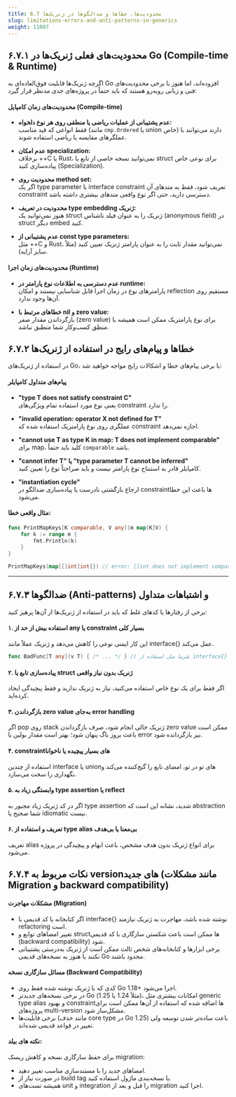 ```yaml
---
title: 6.7 محدودیت‌ها، خطاها و ضدالگوها در ژنریک‌ها
slug: limitations-errors-and-anti-patterns-in-generics
weight: 11007
---
```


## ۶.۷.۱ محدودیت‌های فعلی ژنریک‌ها در Go (Compile-time & Runtime)

اگرچه ژنریک‌ها قابلیت فوق‌العاده‌ای به Go افزوده‌اند، اما هنوز با برخی محدودیت‌های فنی و زبانی روبه‌رو هستند که باید حتماً در پروژه‌های جدی مدنظر قرار گیرد:

#### محدودیت‌های زمان کامپایل (Compile-time)

- **عدم پشتیبانی از عملیات ریاضی یا منطقی روی هر نوع دلخواه:**  
    فقط انواعی که قید مناسب (مانند `cmp.Ordered` یا union خاص) دارند می‌توانند با عملگرهای مقایسه یا ریاضی استفاده شوند.

- **عدم امکان specialization:**  
    برخلاف ++C یا Rust، نمی‌توانید نسخه خاصی از تابع یا struct برای نوعی خاص پیاده‌سازی کنید (Specialization).

- **محدودیت روی method set:**  
    اگر یک type parameter با interface constraint تعریف شود، فقط به متدهای آن constraint دسترسی دارید، حتی اگر نوع واقعی متدهای بیشتری داشته باشد.

- **محدودیت در تعریف type embedding ژنریک:**  
    هنوز نمی‌توانید یک struct ژنریک را به عنوان فیلد ناشناس (anonymous field) در struct دیگر embed کنید.

- **عدم پشتیبانی از const type parameters:**  
    مثل ++C و Rust، نمی‌توانید مقدار ثابت را به عنوان پارامتر ژنریک تعیین کنید (مثلاً سایز آرایه).


#### محدودیت‌های زمان اجرا (Runtime)

- **عدم دسترسی به اطلاعات نوع پارامتر در runtime:**  
    پارامترهای نوع در زمان اجرا قابل شناسایی نیستند و امکان reflection مستقیم روی آن‌ها وجود ندارد.

- **خطاهای مرتبط با nil و zero value:**  
    بازگرداندن مقدار صفر (zero value) برای نوع پارامتریک ممکن است همیشه با منطق کسب‌وکار شما منطبق نباشد.


## ۶.۷.۲ خطاها و پیام‌های رایج در استفاده از ژنریک‌ها

در استفاده از ژنریک‌های Go، با برخی پیام‌های خطا و اشکالات رایج مواجه خواهید شد:

#### پیام‌های متداول کامپایلر

- **"type T does not satisfy constraint C"**  
    یعنی نوع مورد استفاده تمام ویژگی‌های constraint را ندارد.
    
- **"invalid operation: operator X not defined for T"**  
    عملگری روی نوع پارامتریک استفاده شده که constraint اجازه نمی‌دهد.
    
- **"cannot use T as type K in map: T does not implement comparable"**  
    برای map، کلید باید حتماً `comparable` باشد.
    
- **"cannot infer T" یا "type parameter T cannot be inferred"**  
    کامپایلر قادر به استنتاج نوع پارامتر نیست و باید صراحتاً نوع را تعیین کنید.
    
- **"instantiation cycle"**  
    ارجاع بازگشتی نادرست یا پیاده‌سازی ضدالگو در constraintها باعث این خطا می‌شود.

#### مثال واقعی خطا:

```go
func PrintMapKeys[K comparable, V any](m map[K]V) {
    for k := range m {
        fmt.Println(k)
    }
}

PrintMapKeys(map[[]int]int{}) // error: []int does not implement comparable
```

---

## ۶.۷.۳ ضدالگوها (Anti-patterns) و اشتباهات متداول

برخی از رفتارها یا کدهای غلط که باید در استفاده از ژنریک‌ها از آن‌ها پرهیز کنید:

#### **۱. استفاده بیش از حد از any یا constraint بسیار کلی**

 این کار ایمنی نوعی را کاهش می‌دهد و ژنریک عملاً مانند interface{} عمل می‌کند.
 
```go
func BadFunc[T any](v T) { /* ... */ } // تقریبا مثل استفاده از interface{}
```
#### **۲. پیاده‌سازی تابع یا struct ژنریک بدون نیاز واقعی**

 اگر فقط برای یک نوع خاص استفاده می‌کنید، نیاز به ژنریک ندارید و فقط پیچیدگی ایجاد کرده‌اید.

#### **۳. بازگرداندن zero value به‌جای error handling**

 اگر pop روی stack ژنریک خالی انجام شود، صرف بازگرداندن zero value ممکن است باعث بروز باگ پنهان شود؛ بهتر است مقدار بولین یا error نیز بازگردانده شود.

#### **۴. constraintهای بسیار پیچیده یا ناخوانا**

 استفاده از چندین interface یا unionهای تو در تو، امضای تابع را گیج‌کننده می‌کند و نگهداری را سخت می‌سازد.

#### **۵. وابستگی زیاد به type assertion یا reflect**

 اگر در کد ژنریک زیاد مجبور به type assertion شدید، نشانه این است که abstraction شما صحیح یا idiomatic نیست.

#### **۶. تعریف و استفاده از type alias بی‌معنا یا بی‌هدف**

 تعریف alias برای انواع ژنریک بدون هدف مشخص، باعث ابهام و پیچیدگی در پروژه می‌شود.

## ۶.۷.۴ نکات مربوط به versionهای جدید (مانند مشکلات Migration و backward compatibility)

#### **مشکلات مهاجرت (Migration)**

- اگر کتابخانه یا کد قدیمی با interface{} نوشته شده باشد، مهاجرت به ژنریک نیازمند refactoring است.
- تغییر امضاهای توابع و structها ممکن است باعث شکستن سازگاری با کد قدیمی (backward compatibility) شود.
- برخی ابزارها و کتابخانه‌های شخص ثالث ممکن است از ژنریک به‌درستی پشتیبانی نکنند یا هنوز به نسخه‌های قدیمی Go محدود باشند.

#### **مسائل سازگاری نسخه (Backward Compatibility)**

- کدی که با ژنریک نوشته شده فقط روی Go 1.18+ اجرا می‌شود.
- در برخی نسخه‌های جدیدتر Go (مثلاً 1.24 یا 1.25)، امکانات بیشتری مثل generic type alias و بهبود constraintها اضافه شده که استفاده از آن‌ها ممکن است برای پروژه‌های multi-version مشکل‌ساز شود.
- برخی قابلیت‌ها (مانند حذف core type در Go 1.25) باعث ساده‌تر شدن توسعه ولی تغییر در قواعد قدیمی شده‌اند.

#### **نکته های بیلد:**

برای حفظ سازگاری نسخه و کاهش ریسک migration:

- امضاهای جدید را با مستندسازی مناسب تغییر دهید.
- در صورت نیاز از build tag یا نسخه‌بندی ماژول استفاده کنید.
- همیشه تست‌های unit و integration را قبل و بعد از migration اجرا کنید.
